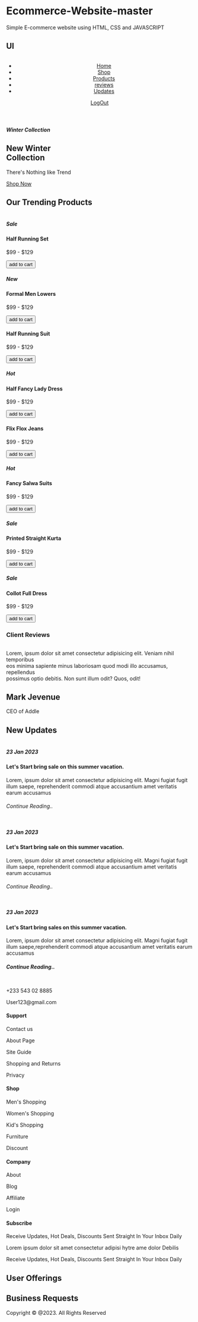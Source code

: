 # Ecommerce-Website-master
Simple E-commerce website using HTML, CSS and JAVASCRIPT

## UI
<!DOCTYPE html>
<html lang="en">
  <head>
    <meta charset="UTF-8" />
    <meta http-equiv="X-UA-Compatible" content="IE=edge" />
    <meta name="viewport" content="width=device-width, initial-scale=1.0" />
    <title>Ecommerce Responsive full Website</title>
    <link rel="stylesheet" href="style.css" />
    <link rel="preconnect" href="https://fonts.googleapis.com" />
    <link rel="preconnect" href="https://fonts.gstatic.com" crossorigin />
    <link
      href="https://fonts.googleapis.com/css2?family=Jost:wght@100;200;300;400;500;600;700&display=swap"
      rel="stylesheet"/>
    <link
      rel="stylesheet"
      href="https://cdnjs.cloudflare.com/ajax/libs/font-awesome/6.2.1/css/all.min.css"
      integrity="sha512-MV7K8+y+gLIBoVD59lQIYicR65iaqukzvf/nwasF0nqhPay5w/9lJmVM2hMDcnK1OnMGCdVK+iQrJ7lzPJQd1w=="
      crossorigin="anonymous"
      referrerpolicy="no-referrer"
    />
    <link
      rel="stylesheet"
      href="https://unpkg.com/boxicons@latest/css/boxicons.min.css"
    />
  </head>
  <body>
    <header>
      <a href="#" class="logo"><img src="e-comerce.jpeg" alt="" /></a>
      <ul class="navmenu">
        <li><a href="#">Home</a></li>
        <li><a href="#trending">Shop</a></li>
        <li><a href="#trending">Products</a></li> 
        <li><a href="#reviews">reviews</a></li>
        <li><a href="#Updates">Updates</a></li>
      </ul>
      <div class="nav-icon">
        <a href="#"><i class="bx bx-search"></i></a>
        <a href="registration.html"><i class="bx bx-user"></i></a>
        <a href="#"><i class="bx bx-cart"></i></a>
        <a href="registration.html" class="logout">LogOut</a>
      </div>
    </header>
    <section class="main-home">
      <div class="main-text">
        <h5>Winter Collection</h5>
        <h1>New Winter <br />Collection</h1>
        <p>There's Nothing like Trend</p>
        <a href="#" class="main-btn"
          >Shop Now<i class="bx bx-right-arrow-alt"></i
        ></a>
      </div>
      <div class="down-arrow">
        <a href="#foooter" class="down"
          ><i class="bx bx-down-arrow-alt"></i
        ></a>
      </div>
    </section>
    <section class="trending-product" id="trending">
      <div class="center-text">
        <h2>Our Trending <span>Products</span></h2>
      </div>
      <div class="products">
        <div class="row">
          <img src="./images/1.jpg" alt="" />
          <div class="product-text">
            <h5>Sale</h5>
          </div>
          <div class="heart-icon">
            <i class="bx bx-heart"></i>
          </div>
          <div class="rating">
            <i class="bx bx-star"></i>
            <i class="bx bx-star"></i>
            <i class="bx bx-star"></i>
            <i class="bx bx-star"></i>
            <i class="bx bxs-star-half"></i>
          </div>
          <div class="price">
            <h4>Half Running Set</h4>
            <p>$99 - $129</p>
          </div>
          <button class="bttn">add to cart</button>
        </div>
        <div class="row">
          <img src="./images/2.jpg" alt="" />
          <div class="product-text">
            <h5>New</h5>
          </div>
          <div class="heart-icon">
            <i class="bx bx-heart"></i>
          </div>
          <div class="rating">
            <i class="bx bx-star"></i>
            <i class="bx bx-star"></i>
            <i class="bx bx-star"></i>
            <i class="bx bx-star"></i>
            <i class="bx bxs-star-half"></i>
          </div>
          <div class="price">
            <h4>Formal Men Lowers</h4>
            <p>$99 - $129</p>
          </div>
          <button class="bttn">add to cart</button>
        </div>
        <div class="row">
          <img src="./images/3.jpg" alt="" />
          <div class="heart-icon">
            <i class="bx bx-heart"></i>
          </div>
          <div class="rating">
            <i class="bx bx-star"></i>
            <i class="bx bx-star"></i>
            <i class="bx bx-star"></i>
            <i class="bx bx-star"></i>
            <i class="bx bxs-star-half"></i>
          </div>
          <div class="price">
            <h4>Half Running Suit</h4>
            <p>$99 - $129</p>
          </div>
          <button class="bttn">add to cart</button>
        </div>
        <div class="row">
          <img src="./images/4.jpg" alt="" />
          <div class="product-text">
            <h5>Hot</h5>
          </div>
          <div class="heart-icon">
            <i class="bx bx-heart"></i>
          </div>
          <div class="rating">
            <i class="bx bx-star"></i>
            <i class="bx bx-star"></i>
            <i class="bx bx-star"></i>
            <i class="bx bx-star"></i>
            <i class="bx bxs-star-half"></i>
          </div>
          <div class="price">
            <h4>Half Fancy Lady Dress</h4>
            <p>$99 - $129</p>
          </div>
          <button class="bttn">add to cart</button>
        </div>
        <div class="row">
          <img src="./images/5.jpg" alt="" />
          <div class="heart-icon">
            <i class="bx bx-heart"></i>
          </div>
          <div class="rating">
            <i class="bx bx-star"></i>
            <i class="bx bx-star"></i>
            <i class="bx bx-star"></i>
            <i class="bx bx-star"></i>
            <i class="bx bxs-star-half"></i>
          </div>
          <div class="price">
            <h4>Flix Flox Jeans</h4>
            <p>$99 - $129</p>
          </div>
          <button class="bttn">add to cart</button>
        </div>
        <div class="row">
          <img src="./images/6.jpg" alt="" />
          <div class="product-text">
            <h5>Hot</h5>
          </div>
          <div class="heart-icon">
            <i class="bx bx-heart"></i>
          </div>
          <div class="rating">
            <i class="bx bx-star"></i>
            <i class="bx bx-star"></i>
            <i class="bx bx-star"></i>
            <i class="bx bx-star"></i>
            <i class="bx bxs-star-half"></i>
          </div>
          <div class="price">
            <h4>Fancy Salwa Suits</h4>
            <p>$99 - $129</p>
          </div>
          <button class="bttn">add to cart</button>
        </div>
        <div class="row">
          <img src="./images/7.jpg" alt="" />
          <div class="product-text">
            <h5>Sale</h5>
          </div>
          <div class="heart-icon">
            <i class="bx bx-heart"></i>
          </div>
          <div class="rating">
            <i class="bx bx-star"></i>
            <i class="bx bx-star"></i>
            <i class="bx bx-star"></i>
            <i class="bx bx-star"></i>
            <i class="bx bxs-star-half"></i>
          </div>
          <div class="price">
            <h4>Printed Straight Kurta</h4>
            <p>$99 - $129</p>
          </div>
          <button class="bttn">add to cart</button>
        </div>
        <div class="row">
          <img src="./images/8.jpg" alt="" />
          <div class="product-text">
            <h5>Sale</h5>
          </div>
          <div class="heart-icon">
            <i class="bx bx-heart"></i>
          </div>
          <div class="rating">
            <i class="bx bx-star"></i>
            <i class="bx bx-star"></i>
            <i class="bx bx-star"></i>
            <i class="bx bx-star"></i>
            <i class="bx bxs-star-half"></i>
          </div>
          <div class="price">
            <h4>Collot Full Dress</h4>
            <p>$99 - $129</p>
          </div>
          <button class="bttn">add to cart</button>
        </div>
      </div>
    </section>
    <!--Clent-Review-section-->
    <section class="client-reviews" id="reviews">
      <div class="reviews">
        <h3>Client Reviews</h3>
        <img src="./images/team-1.jpg" alt="">
        <p>Lorem, ipsum dolor sit amet consectetur adipisicing elit.
           Veniam nihil temporibus <br> eos minima sapiente minus laboriosam quod modi 
           illo accusamus, repellendus <br> possimus optio debitis. Non sunt illum odit? 
           Quos, odit!</p>
           <h2>Mark Jevenue</h2>
           <p>CEO of Addle</p>
      </div>
    </section>
    <!--update-news-section-->
    <section class="update-news">
      <div class="up-center-text">
        <h2>New Updates</h2>
      </div>
      <div class="update-cart">
        <div class="cart">
        <img src="./images/bl-1.png" alt="">
        <h5>23 Jan 2023</h5>
        <h4>Let's Start bring sale on this summer vacation.</h4>
        <p>Lorem, ipsum dolor sit amet consectetur adipisicing elit. 
          Magni fugiat fugit illum saepe, reprehenderit commodi atque accusantium
           amet veritatis earum accusamus
        </p>
            <h6>Continue Reading..</h6>
          </div>
          <div class="cart">
            <img src="./images/bl-2.png" alt="">
            <h5>23 Jan 2023</h5>
            <h4>Let's Start bring sale on this summer vacation.</h4>
            <p>Lorem, ipsum dolor sit amet consectetur adipisicing elit. 
              Magni fugiat fugit illum saepe, reprehenderit commodi atque accusantium 
              amet veritatis earum accusamus
            </p>
                <h6>Continue Reading..</h6>
              </div>
              <div class="cart">
                <img src="./images/bl-3.png" alt="">
                <h5>23 Jan 2023</h5>
                <h4>Let's Start bring sales on this summer vacation.</h4>
                <p>Lorem, ipsum dolor sit amet consectetur adipisicing elit. 
                  Magni fugiat fugit illum saepe,reprehenderit commodi atque
                   accusantium amet veritatis earum accusamus
                </p>
                    <h6><b>Continue Reading..</b></h6>
              </div>
      </div>
    </section>
    <!--contact-section-->
    <section class="contact" id="foooter">
      <div class="contact-info">
        <div class="first-info">
          <img src="./images/logo.png" alt="">
          <p>+233 543 02 8885</p>
          <p>User123@gmail.com</p>
          <div class="social-icon">
            <a href="#"><i class='bx bxl-facebook'></i></a>
            <a href="#"><i class='bx bxl-twitter' ></i></a>
            <a href="#"><i class='bx bxl-instagram'></i></a>
            <a href="#"><i class='bx bxl-youtube'></i></a>
            <a href="#"><i class='bx bxl-linkedin' ></i></a>
          </div>
        </div>
          <div class="second-info">
            <h4>Support</h4>
            <p>Contact us</p>
            <p>About Page</p>
            <p>Site Guide</p>
            <p>Shopping and Returns</p>
            <p>Privacy</p>
          </div>
          <div class="third-info">
            <h4>Shop</h4>
            <p>Men's Shopping</p>
            <p>Women's Shopping</p>
            <p>Kid's Shopping</p>
            <p>Furniture</p>
            <p>Discount</p>
          </div>
          <div class="fourth-info">
            <h4>Company</h4>
            <p>About</p>
            <p>Blog</p>
            <p>Affiliate</p>
            <p>Login</p>
          </div>
          <div class="five">
            <h4>Subscribe</h4>
            <p>Receive Updates, Hot Deals, Discounts Sent Straight In Your Inbox Daily</p>
            <p>Lorem ipsum dolor sit amet consectetur adipisi hytre ame dolor Debilis</p>
            <p>Receive Updates, Hot Deals, Discounts Sent Straight In Your Inbox Daily</p>
          </div>
       </div> 
    </section>
    <section id="c2b" >
      <!-- C2B User Offerings -->
      <div id="c2b-offerings">
          <h2>User Offerings</h2>
      </div>
      <div id="c2b-requests">
          <h2>Business Requests</h2>
      </div>
  </section>
    <div class="end-text">
    <p>Copyright © @2023. All Rights Reserved</p>
    </div> 
    <script src="java.js"></script>
  </body>
</html>

